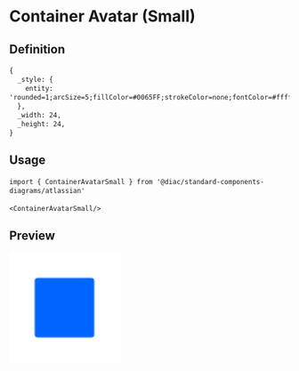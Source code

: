 # Container Avatar (Small)

## Definition

```
{
  _style: { 
    entity: 'rounded=1;arcSize=5;fillColor=#0065FF;strokeColor=none;fontColor=#ffffff;align=center;verticalAlign=middle;whiteSpace=wrap;fontSize=10;fontStyle=1;html=1;sketch=0;',
  },
  _width: 24,
  _height: 24,
}
```

## Usage

```
import { ContainerAvatarSmall } from '@diac/standard-components-diagrams/atlassian'

<ContainerAvatarSmall/>
```

## Preview

<img src="./container-avatar-small.png" width="200"/>
